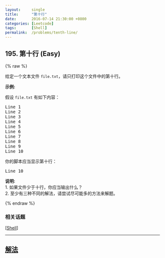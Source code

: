 ```yaml
---
layout:     single
title:      "第十行"
date:       2016-07-14 21:30:00 +0800
categories: [Leetcode]
tags:       [Shell]
permalink:  /problems/tenth-line/
---
```


## 195. 第十行 (Easy)

{% raw %}

<p>给定一个文本文件&nbsp;<code>file.txt</code>，请只打印这个文件中的第十行。</p>

<p><strong>示例:</strong></p>

<p>假设&nbsp;<code>file.txt</code> 有如下内容：</p>

<pre>Line 1
Line 2
Line 3
Line 4
Line 5
Line 6
Line 7
Line 8
Line 9
Line 10
</pre>

<p>你的脚本应当显示第十行：</p>

<pre>Line 10
</pre>

<p><strong>说明:</strong><br>
1. 如果文件少于十行，你应当输出什么？<br>
2. 至少有三种不同的解法，请尝试尽可能多的方法来解题。</p>

{% endraw %}

### 相关话题
  [[Shell](https://github.com/awesee/leetcode/tree/main/tag/shell/README.md)]

---

## [解法](https://github.com/awesee/leetcode/tree/main/problems/tenth-line)
